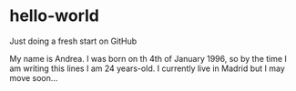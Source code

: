 # hello-world
Just doing a fresh start on GitHub


My name is Andrea. I was born on th 4th of January 1996, so by the time I am writing this lines I am 24 years-old.
I currently live in Madrid but I may move soon...

